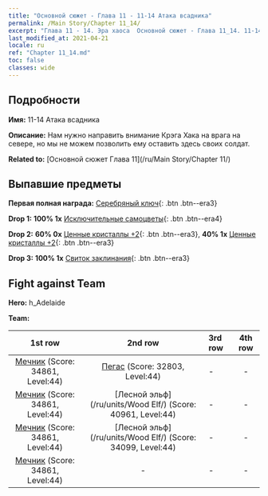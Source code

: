 ```yaml
---
title: "Основной сюжет - Глава 11 - 11-14 Атака всадника"
permalink: /Main Story/Chapter 11_14/
excerpt: "Глава 11 - 14. Эра хаоса  Основной сюжет - Глава 11_14. 11-14 Атака всадника"
last_modified_at: 2021-04-21
locale: ru
ref: "Chapter 11_14.md"
toc: false
classes: wide
---
```


## Подробности

 **Имя:** 11-14 Атака всадника

 **Описание:** Нам нужно направить внимание Крэга Хака на врага на севере, но мы не можем позволить ему оставить здесь своих солдат.

 **Related to:** [Основной сюжет Глава 11](/ru/Main Story/Chapter 11/)

## Выпавшие предметы

 **Первая полная награда:** [Серебряный ключ](/ru/Items/con_693/){: .btn .btn--era3}

 **Drop 1:** **100% 1x** [Исключительные самоцветы](/ru/Items/mat_37/){: .btn .btn--era4}

 **Drop 2:** **60% 0x** [Ценные кристаллы +2](/ru/Items/mat_31/){: .btn .btn--era3}, **40% 1x** [Ценные кристаллы +2](/ru/Items/mat_31/){: .btn .btn--era3}

 **Drop 3:** **100% 1x** [Свиток заклинания](/ru/Items/con_694/){: .btn .btn--era3}


## Fight against Team
 **Hero:** h_Adelaide

 **Team:**


  | 1st row | 2nd row | 3rd row | 4th row |
  |:----:|:----:|:----|:----:|
  | [Мечник](/ru/units/Swordsman/) (Score: 34861, Level:44)  | [Пегас](/ru/units/Pegasus/) (Score: 32803, Level:44)  | - | - |
  | [Мечник](/ru/units/Swordsman/) (Score: 34861, Level:44)  | [Лесной эльф](/ru/units/Wood Elf/) (Score: 40961, Level:44)  | - | - |
  | [Мечник](/ru/units/Swordsman/) (Score: 34861, Level:44)  | [Лесной эльф](/ru/units/Wood Elf/) (Score: 34099, Level:44)  | - | - |
  | [Мечник](/ru/units/Swordsman/) (Score: 34861, Level:44)  | - | - | - |


